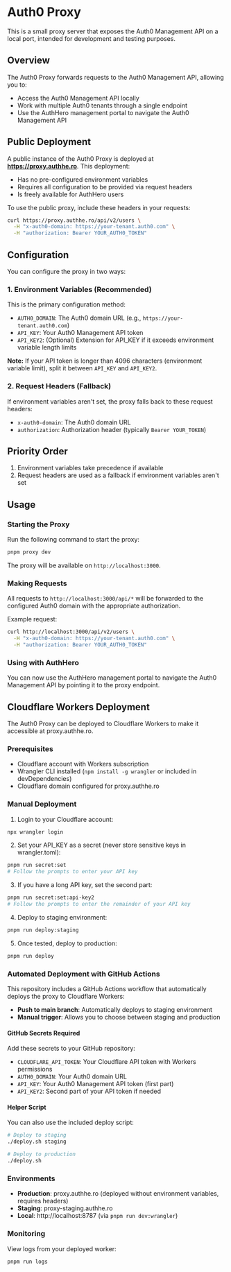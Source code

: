 # Auth0 Proxy

This is a small proxy server that exposes the Auth0 Management API on a local port, intended for development and testing purposes.

## Overview

The Auth0 Proxy forwards requests to the Auth0 Management API, allowing you to:

- Access the Auth0 Management API locally
- Work with multiple Auth0 tenants through a single endpoint
- Use the AuthHero management portal to navigate the Auth0 Management API

## Public Deployment

A public instance of the Auth0 Proxy is deployed at **https://proxy.authhe.ro**. This deployment:

- Has no pre-configured environment variables
- Requires all configuration to be provided via request headers
- Is freely available for AuthHero users

To use the public proxy, include these headers in your requests:

```bash
curl https://proxy.authhe.ro/api/v2/users \
  -H "x-auth0-domain: https://your-tenant.auth0.com" \
  -H "authorization: Bearer YOUR_AUTH0_TOKEN"
```

## Configuration

You can configure the proxy in two ways:

### 1. Environment Variables (Recommended)

This is the primary configuration method:

- `AUTH0_DOMAIN`: The Auth0 domain URL (e.g., `https://your-tenant.auth0.com`)
- `API_KEY`: Your Auth0 Management API token
- `API_KEY2`: (Optional) Extension for API_KEY if it exceeds environment variable length limits

**Note:** If your API token is longer than 4096 characters (environment variable limit), split it between `API_KEY` and `API_KEY2`.

### 2. Request Headers (Fallback)

If environment variables aren't set, the proxy falls back to these request headers:

- `x-auth0-domain`: The Auth0 domain URL
- `authorization`: Authorization header (typically `Bearer YOUR_TOKEN`)

## Priority Order

1. Environment variables take precedence if available
2. Request headers are used as a fallback if environment variables aren't set

## Usage

### Starting the Proxy

Run the following command to start the proxy:

```bash
pnpm proxy dev
```

The proxy will be available on `http://localhost:3000`.

### Making Requests

All requests to `http://localhost:3000/api/*` will be forwarded to the configured Auth0 domain with the appropriate authorization.

Example request:

```bash
curl http://localhost:3000/api/v2/users \
  -H "x-auth0-domain: https://your-tenant.auth0.com" \
  -H "authorization: Bearer YOUR_AUTH0_TOKEN"
```

### Using with AuthHero

You can now use the AuthHero management portal to navigate the Auth0 Management API by pointing it to the proxy endpoint.

## Cloudflare Workers Deployment

The Auth0 Proxy can be deployed to Cloudflare Workers to make it accessible at proxy.authhe.ro.

### Prerequisites

- Cloudflare account with Workers subscription
- Wrangler CLI installed (`npm install -g wrangler` or included in devDependencies)
- Cloudflare domain configured for proxy.authhe.ro

### Manual Deployment

1. Login to your Cloudflare account:

```bash
npx wrangler login
```

2. Set your API_KEY as a secret (never store sensitive keys in wrangler.toml):

```bash
pnpm run secret:set
# Follow the prompts to enter your API key
```

3. If you have a long API key, set the second part:

```bash
pnpm run secret:set:api-key2
# Follow the prompts to enter the remainder of your API key
```

4. Deploy to staging environment:

```bash
pnpm run deploy:staging
```

5. Once tested, deploy to production:

```bash
pnpm run deploy
```

### Automated Deployment with GitHub Actions

This repository includes a GitHub Actions workflow that automatically deploys the proxy to Cloudflare Workers:

- **Push to main branch**: Automatically deploys to staging environment
- **Manual trigger**: Allows you to choose between staging and production

#### GitHub Secrets Required

Add these secrets to your GitHub repository:

- `CLOUDFLARE_API_TOKEN`: Your Cloudflare API token with Workers permissions
- `AUTH0_DOMAIN`: Your Auth0 domain URL
- `API_KEY`: Your Auth0 Management API token (first part)
- `API_KEY2`: Second part of your API token if needed

#### Helper Script

You can also use the included deploy script:

```bash
# Deploy to staging
./deploy.sh staging

# Deploy to production
./deploy.sh
```

### Environments

- **Production**: proxy.authhe.ro (deployed without environment variables, requires headers)
- **Staging**: proxy-staging.authhe.ro
- **Local**: http://localhost:8787 (via `pnpm run dev:wrangler`)

### Monitoring

View logs from your deployed worker:

```bash
pnpm run logs
```
